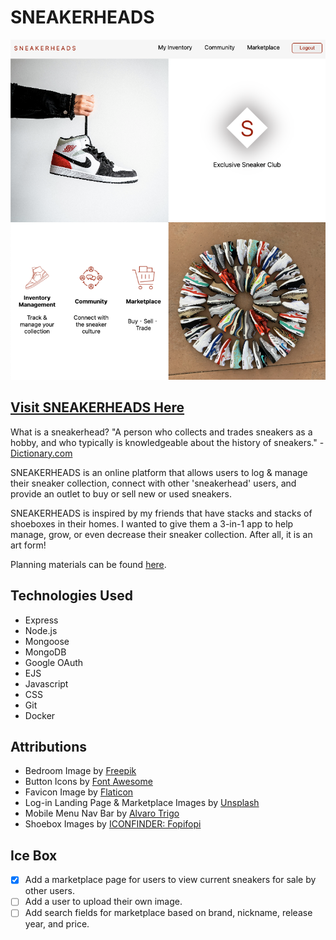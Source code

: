 # SNEAKERHEADS
![sneakerheads screenshot](/public/assets/images/sneakerheads-screenshot.png)

## [Visit SNEAKERHEADS Here](https://sneakerheads.fly.dev/)
What is a sneakerhead? "A person who collects and trades sneakers as a hobby, and who typically is knowledgeable about the history of sneakers." - [Dictionary.com](https://www.dictionary.com/browse/sneakerhead#:~:text=noun%20Slang.,ANSWER%20THESE%20COMMON%20GRAMMAR%20DEBATES%3F)

SNEAKERHEADS is an online platform that allows users to log & manage their sneaker collection, connect with other 'sneakerhead' users, and provide an outlet to buy or sell new or used sneakers. 

SNEAKERHEADS is inspired by my friends that have stacks and stacks of shoeboxes in their homes. I wanted to give them a 3-in-1 app to help manage, grow, or even decrease their sneaker collection. After all, it is an art form! 

Planning materials can be found [here](https://trello.com/b/zgSVJvGE/sneakerheads).

## Technologies Used
* Express
* Node.js
* Mongoose
* MongoDB
* Google OAuth
* EJS
* Javascript
* CSS
* Git
* Docker

## Attributions
* Bedroom Image by [Freepik](https://www.freepik.com/free-photo/rubber-fig-gray-room_4100641.htm#query=empty%20wall&position=29&from_view=keyword&track=ais)
* Button Icons by [Font Awesome](https://fontawesome.com/)
* Favicon Image by [Flaticon](https://www.flaticon.com/free-icon/sneakers_2589903?term=sneaker&related_id=2589904&origin=search)
* Log-in Landing Page & Marketplace Images by [Unsplash](https://unsplash.com/)
* Mobile Menu Nav Bar by [Alvaro Trigo](https://alvarotrigo.com/blog/hamburger-menu-css/)
* Shoebox Images by [ICONFINDER: Fopifopi](https://www.iconfinder.com/iconsets/shoes-box)

## Ice Box
- [X] Add a marketplace page for users to view current sneakers for sale by other users.
- [ ] Add a user to upload their own image.
- [ ] Add search fields for marketplace based on brand, nickname, release year, and price.